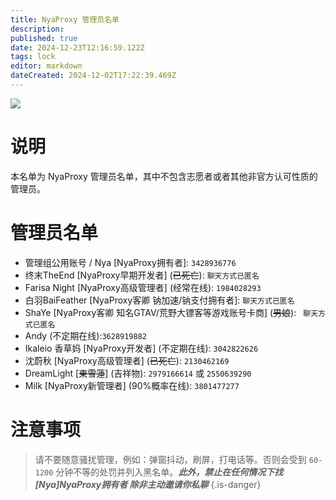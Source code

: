 ```yaml
---
title: NyaProxy 管理员名单
description: 
published: true
date: 2024-12-23T12:16:59.122Z
tags: lock
editor: markdown
dateCreated: 2024-12-02T17:22:39.469Z
---
```


![](https://img.shields.io/badge/locked-red?style=for-the-badge)
# 说明
本名单为 NyaProxy 管理员名单，其中不包含志愿者或者其他非官方认可性质的管理员。


# 管理员名单
- 管理组公用账号 / Nya [NyaProxy拥有者]: `3428936776`
- 终末TheEnd [NyaProxy早期开发者] (~~已死亡~~): `聊天方式已匿名`
- Farisa Night [NyaProxy高级管理者] (经常在线): `1984028293`
- 白羽BaiFeather [NyaProxy客卿 钠加速/钠支付拥有者]: `聊天方式已匿名`
- ShaYe [NyaProxy客卿 知名GTAV/荒野大镖客等游戏账号卡商] (~~男娘~~): ` 聊天方式已匿名`
- Andy (不定期在线):`3628919882`
- Ikaleio 香草妈 [NyaProxy开发者] (不定期在线): `3042822626`
- 沈蔚秋 [NyaProxy高级管理者] (~~已死亡~~): `2130462169`
- DreamLight [~~東雪蓮~~] (吉祥物): `2979166614` 或 `2550639290`
- Milk [NyaProxy新管理者] (90%概率在线): `3801477277`
# 注意事项
> 请不要随意骚扰管理，例如：弹窗抖动，刷屏，打电话等。否则会受到 `60-1200` 分钟不等的处罚并列入黑名单。***此外，禁止在任何情况下找 [Nya]NyaProxy拥有者 除非主动邀请你私聊***
{.is-danger}

